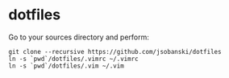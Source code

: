 dotfiles
========

Go to your sources directory and perform:

    git clone --recursive https://github.com/jsobanski/dotfiles
    ln -s `pwd`/dotfiles/.vimrc ~/.vimrc
    ln -s `pwd`/dotfiles/.vim ~/.vim
